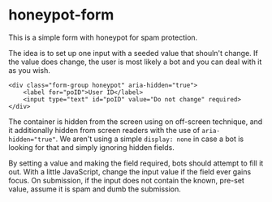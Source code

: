 # honeypot-form
This is a simple form with honeypot for spam protection. 

The idea is to set up one input with a seeded value that shouln't change. If the value does change, the user is most likely a bot and you can deal with it as you wish.

    <div class="form-group honeypot" aria-hidden="true">
        <label for="poID">User ID</label>
        <input type="text" id="poID" value="Do not change" required> 
    </div>

The container is hidden from the screen using on off-screen technique, and it additionally hidden from screen readers with the use of `aria-hidden="true"`. We aren't using a simple `display: none` in case a bot is looking for that and simply ignoring hidden fields.

By setting a value and making the field required, bots should attempt to fill it out. With a little JavaScript, change the input value if the field ever gains focus. On submission, if the input does not contain the known, pre-set value, assume it is spam and dumb the submission.
